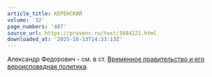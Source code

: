```yaml
---
article_title: КЕРЕНСКИЙ
volume: '32'
page_numbers: '487'
source_url: https://pravenc.ru/text/1684221.html
downloaded_at: '2025-10-13T14:33:13Z'
---
```


Александр Федорович - см. в ст. [Временное правительство и его вероисповедная политика](<https://pravenc.ru/text/Временное правительство и его вероисповедная политика.html>).
